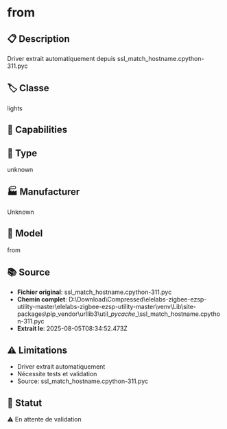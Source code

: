 # from

## 📋 Description
Driver extrait automatiquement depuis ssl_match_hostname.cpython-311.pyc

## 🏷️ Classe
lights

## 🔧 Capabilities


## 📡 Type
unknown

## 🏭 Manufacturer
Unknown

## 📱 Model
from

## 📚 Source
- **Fichier original**: ssl_match_hostname.cpython-311.pyc
- **Chemin complet**: D:\Download\Compressed\elelabs-zigbee-ezsp-utility-master\elelabs-zigbee-ezsp-utility-master\venv\Lib\site-packages\pip\_vendor\urllib3\util\__pycache__\ssl_match_hostname.cpython-311.pyc
- **Extrait le**: 2025-08-05T08:34:52.473Z

## ⚠️ Limitations
- Driver extrait automatiquement
- Nécessite tests et validation
- Source: ssl_match_hostname.cpython-311.pyc

## 🚀 Statut
⚠️ En attente de validation
